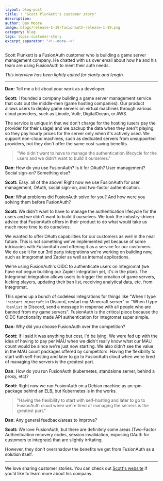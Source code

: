 ```yaml
---
layout: blog-post
title: ! "Scott Plunkett's customer story"
description: 
author: Dan Moore
image: blogs/release-1-19/fusionauth-release-1-19.png
category: blog
tags: topic-customer-story
excerpt_separator: "<!--more-->"
---
```


Scott Plunkett is a FusionAuth customer who is building a game server management company. He chatted with us over email about how he and his team are using FusionAuth to meet their auth needs. 

<!--more-->

*This interview has been lightly edited for clarity and length.*

-------

**Dan:** Tell me a bit about your work as a developer.

**Scott:** I founded a company building a game server management service that cuts out the middle-men (game hosting companies). Our product allows users to deploy game servers on virtual machines through various cloud providers, such as Linode, Vultr, DigitalOcean, or AWS.

The service is unique in that we don't charge for the hosting (users pay the provider for their usage) and we backup the data when they aren't playing so they pay hourly prices for the server only when it's actively used. We support non-cloud machines, such as dedicated servers from unsupported providers, but they don't offer the same cost-saving benefits.

> "We didn't want to have to manage the authentication lifecycle for the users and we didn't want to build it ourselves."

**Dan:** How do you use FusionAuth? Is it for OAuth? User management? Social sign-on? Something else?

**Scott:** Easy: all of the above! Right now we use FusionAuth for user management, OAuth, social sign-on, and two-factor authentication.

**Dan:** What problems did FusionAuth solve for you? And how were you solving them before FusionAuth?

**Scott:** We didn't want to have to manage the authentication lifecycle for the users and we didn't want to build it ourselves. We took the industry-driven advice that FusionAuth offers in their product to do what would take us much more time to do ourselves.

We wanted to offer OAuth capabilities for our customers as well in the near future. This is not something we've implemented yet because of some intricacies with FusionAuth and offering it as a service for our customers. We do use it for our 3rd party integrations we're working on building now, such as Integromat and Zapier as well as internal applications.

We're using FusionAuth's OIDC to authenticate users on Integromat (we have not begun building our Zapier integration yet, it's in the plan). The Integromat integration allows users to trigger the creation of game servers, kicking players, updating their ban list, receiving analytical data, etc. from Integromat. 

This opens up a bunch of codeless integrations for things like "When I type `!restart minecraft` in Discord, restart my Minecraft server" or "When I type `!banlist` in Discord, send a message in response with all people who are banned from my game servers". FusionAuth is the critical piece because the OIDC functionality made API authentication for Integromat super simple.

**Dan:** Why did you choose FusionAuth over the competition?

**Scott:** If I said it was anything but cost, I'd be lying. We were fed up with the idea of having to pay per MAU when we didn't really know what our MAU count would be since we're just now starting. We also didn't see the value in the MAU count packages offered by competitors. Having the flexibility to start with self-hosting and later to go to FusionAuth cloud when we're tired of managing the servers is the greatest part.
 
**Dan:** How do you run FusionAuth (kubernetes, standalone server, behind a proxy, etc)?

**Scott:** Right now we run FusionAuth on a Debian machine as an rpm package behind an ELB, but Kubernetes is in the works.

> "Having the flexibility to start with self-hosting and later to go to FusionAuth cloud when we're tired of managing the servers is the greatest part."
 
**Dan:** Any general feedback/areas to improve?

**Scott:** We love FusionAuth, but there are definitely some areas (Two-Factor Authentication recovery codes, session invalidation, exposing OAuth for customers to integrate) that are slightly irritating. 

However, they don't overshadow the benefits we get from FusionAuth as a solution itself.

-------

We love sharing customer stories. You can check out [Scott's website](https://contaim.io/) if you'd like to learn more about his company.
